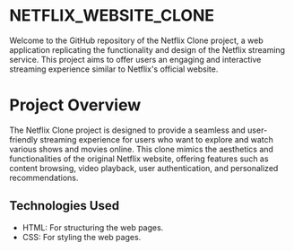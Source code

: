 # NETFLIX_WEBSITE_CLONE

Welcome to the GitHub repository of the Netflix Clone project, a web application replicating the functionality and design of the Netflix streaming service. This project aims to offer users an engaging and interactive streaming experience similar to Netflix's official website.

# Project Overview

The Netflix Clone project is designed to provide a seamless and user-friendly streaming experience for users who want to explore and watch various shows and movies online. This clone mimics the aesthetics and functionalities of the original Netflix website, offering features such as content browsing, video playback, user authentication, and personalized recommendations.

## Technologies Used

- HTML: For structuring the web pages.
- CSS: For styling the web pages.
